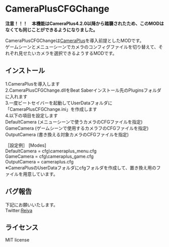 # CameraPlusCFGChange   

**注意！！！　本機能はCameraPlus4.2.0以降から踏襲されたため、このMODはなくても同じことができるようになりました。**  

CameraPlusCFGChangeは[CameraPlus](https://github.com/Snow1226/CameraPlus)を導入前提としたMODです。    
ゲームシーンとメニューシーンでカメラのコンフィグファイルを切り替えて、それぞれ見せたいカメラを選択できるようするMODです。    
    
    
## インストール
    
1.CameraPlusを導入します  
2.CameraPlusCFGChange.dllをBeat Saberインストール先のPluginsフォルダに入れます  
3.一度ビートセイバーを起動してUserDataフォルダに「CameraPlusCFGChange.ini」を作成します   
4.以下の項目を設定します   
DefaultCamera (メニューシーンで使うカメラのCFGファイルを指定)   
GameCamera (ゲームシーンで使用するカメラフのCFGファイルを指定)   
OutputCamera (書き換える対象カメラのCFGファイルを指定)   
    
［設定例］ 
[Modes]   
DefaultCamera = cfg\cameraplus_menu.cfg   
GameCamera = cfg\cameraplus_game.cfg    
OutputCamera = cameraplus.cfg   
※CameraPlusのUserDataフォルダにcfgフォルダを作成して、置き換え用のファイルを用意しています。   
    
    
## バグ報告 
    
下記にお願いいたします。  
Twitter:[Reiya](https://twitter.com/Reiya__)  
    
    
## ライセンス
    
MIT license
